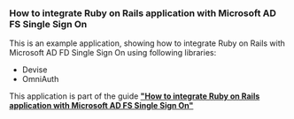 ### How to integrate Ruby on Rails application with Microsoft AD FS Single Sign On

This is an example application, showing how to integrate Ruby on Rails 
with Microsoft AD FD Single Sign On using following libraries:
* Devise
* OmniAuth

This application is part of the guide [**"How to integrate Ruby on Rails application with Microsoft AD FS Single Sign On"**](https://github.com/maciej-arkit/RoR_integration_with_ADFS_SSO_example/raw/master/docs/How%20to%20integrate%20Ruby%20on%20Rails%20application%20with%20Microsoft%20AD%20FS%20SSO.pdf)
